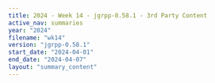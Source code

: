 ```yaml
---
title: 2024 - Week 14 - jgrpp-0.58.1 - 3rd Party Content
active_nav: summaries
year: "2024"
filename: "wk14"
version: "jgrpp-0.58.1"
start_date: "2024-04-01"
end_date: "2024-04-07"
layout: "summary_content"
---
```

